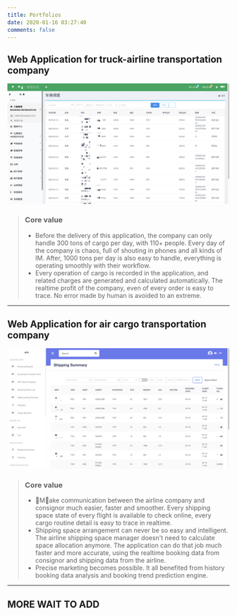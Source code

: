 ```yaml
---
title: Portfolios
date: 2020-01-16 03:27:40
comments: false
---
```

## Web Application for truck-airline transportation company
![INSIDE](/images/mbe-1.png)
>### Core value
>- Before the delivery of this application, the company can only handle 300 tons of cargo per day, with 110+ people. Every day of the company is chaos, full of shouting in phones and all kinds of IM. After, 1000 tons per day is also easy to handle, everything is operating smoothly with their workflow.
>- Every operation of cargo is recorded in the application, and related charges are generated and calculated automatically. The realtime profit of the company, even of every order is easy to trace. No error made by human is avoided to an extreme.
---

## Web Application for air cargo transportation company
![INSIDE](/images/ats-2.png)
>### Core value
>- Make communication between the airline company and consignor much easier, faster and smoother. Every shipping space state of every flight is available to check online, every cargo routine detail is easy to trace in realtime.
>- Shipping space arrangement can never be so easy and intelligent. The airline shipping space manager doesn't need to calculate space allocation anymore. The application can do that job much faster and more accurate, using the realtime booking data from consignor and shipping data from the airline. 
>- Precise marketing becomes possible. It all benefited from history booking data analysis and booking trend prediction engine.
---

## MORE WAIT TO ADD
